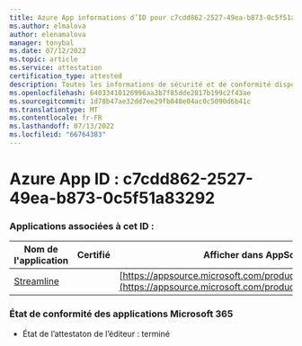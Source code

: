 ```yaml
---
title: Azure App informations d’ID pour c7cdd862-2527-49ea-b873-0c5f51a83292
ms.author: elmalova
author: elenamalova
manager: tonybal
ms.date: 07/12/2022
ms.topic: article
ms.service: attestation
certification_type: attested
description: Toutes les informations de sécurité et de conformité disponibles pour c7cdd862-2527-49ea-b873-0c5f51a83292.
ms.openlocfilehash: 64033410126996aa3b7f85dde2817b199c2f43ae
ms.sourcegitcommit: 1d78b47ae32dd7ee29fb848e04ac0c5090d6b41c
ms.translationtype: MT
ms.contentlocale: fr-FR
ms.lasthandoff: 07/13/2022
ms.locfileid: "66764383"
---
```

# <a name="azure-app-id-c7cdd862-2527-49ea-b873-0c5f51a83292"></a>Azure App ID : c7cdd862-2527-49ea-b873-0c5f51a83292


### <a name="apps-associated-with-this-id"></a>Applications associées à cet ID :
| **Nom de l'application** | **Certifié** | **Afficher dans AppSource** |
|--------------|---------------|-----------------------|
| [Streamline](../forward/WA200004100.md) |  | [https://appsource.microsoft.com/product/office/WA200004100](https://appsource.microsoft.com/product/office/WA200004100) |

### <a name="microsoft-365-app-compliance-status"></a>État de conformité des applications Microsoft 365
- État de l’attestaton de l’éditeur : terminé
